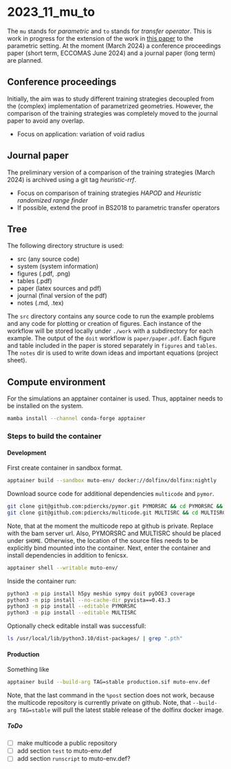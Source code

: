 # 2023_11_mu_to
The `mu` stands for *parametric* and `to` stands for *transfer operator*.
This is work in progress for the extension of the work in [this paper](https://git.bam.de/mechanics/paper/2020_02_multiscale) to the parametric setting.
At the moment (March 2024) a conference proceedings paper (short term, ECCOMAS June 2024) and a journal paper (long term) are planned.

## Conference proceedings
Initially, the aim was to study different training strategies decoupled from the
(complex) implementation of parametrized geometries.
However, the comparison of the training strategies was completely moved to the journal
paper to avoid any overlap.

* Focus on application: variation of void radius

## Journal paper
The preliminary version of a comparison of the training strategies (March 2024)
is archived using a git tag _heuristic-rrf_.

* Focus on comparison of training strategies _HAPOD_ and _Heuristic randomized range finder_
* If possible, extend the proof in BS2018 to parametric transfer operators

## Tree
The following directory structure is used:

* src (any source code)
* system (system information)
* figures (.pdf, .png)
* tables (.pdf)
* paper (latex sources and pdf)
* journal (final version of the pdf)
* notes (.md, .tex)

The `src` directory contains any source code to run the example problems and any
code for plotting or creation of figures.
Each instance of the workflow will be stored locally under `./work` with a
subdirectory for each example. The output of the `doit` workflow is `paper/paper.pdf`.
Each figure and table included in the paper is stored separately in `figures` and `tables`.
The `notes` dir is used to write down ideas and important equations (project sheet).

## Compute environment
For the simulations an apptainer container is used.
Thus, apptainer needs to be installed on the system.

```sh
mamba install --channel conda-forge apptainer
```

### Steps to build the container

#### Development

First create container in sandbox format.
```sh
apptainer build --sandbox muto-env/ docker://dolfinx/dolfinx:nightly
```
Download source code for additional dependencies `multicode` and `pymor`.
```sh
git clone git@github.com:pdiercks/pymor.git PYMORSRC && cd PYMORSRC && git checkout feniscx-pd
git clone git@github.com:pdiercks/multicode.git MULTISRC && cd MULTISRC && git checkout v0.8.0
```
Note, that at the moment the multicode repo at github is private. Replace with the bam server url.
Also, PYMORSRC and MULTISRC should be placed under `$HOME`. Otherwise, the location of the source files needs to be explicitly bind mounted into the container.
Next, enter the container and install dependencies in addition to fenicsx.
```sh
apptainer shell --writable muto-env/
```
Inside the container run:
```sh
python3 -m pip install h5py meshio sympy doit pyDOE3 coverage
python3 -m pip install --no-cache-dir pyvista==0.43.3
python3 -m pip install --editable PYMORSRC
python3 -m pip install --editable MULTISRC
```
Optionally check editable install was successfull:
```sh
ls /usr/local/lib/python3.10/dist-packages/ | grep ".pth"
```

#### Production

Something like
```sh
apptainer build --build-arg TAG=stable production.sif muto-env.def
```
Note, that the last command in the `%post` section does not work, because
the multicode repository is currently private on github.
Note, that `--build-arg TAG=stable` will pull the latest stable release
of the dolfinx docker image.

##### ToDo

- [ ] make multicode a public repository
- [ ] add section `test` to muto-env.def
- [ ] add section `runscript` to muto-env.def?
